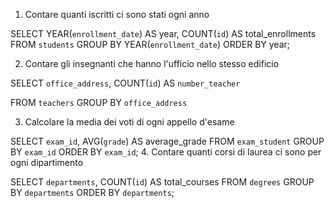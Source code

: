 1. Contare quanti iscritti ci sono stati ogni anno

SELECT
    YEAR(`enrollment_date`) AS year,
    COUNT(`id`) AS total_enrollments
FROM
    `students`
GROUP BY
    YEAR(`enrollment_date`)
ORDER BY
    year;



2. Contare gli insegnanti che hanno l'ufficio nello stesso edificio

SELECT
     `office_address`,
     COUNT(`id`) AS `number_teacher`

FROM 
     `teachers`
     GROUP BY 
     `office_address`





3. Calcolare la media dei voti di ogni appello d'esame

SELECT
    `exam_id`,
    AVG(`grade`) AS average_grade
FROM
    `exam_student`
GROUP BY
    `exam_id`
ORDER BY
    `exam_id`;
4. Contare quanti corsi di laurea ci sono per ogni dipartimento

SELECT
    `departments`,
    COUNT(`id`) AS total_courses
FROM
    `degrees`
GROUP BY
    `departments`
ORDER BY
    `departments`;